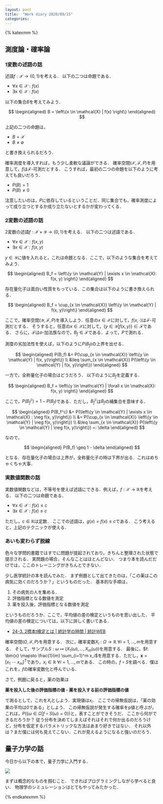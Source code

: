 ```yaml
---
layout: post
title:  "Work diary 2020/09/15"
categories: 
---
```


{% katexmm %}

## 測度論・確率論

### 1変数の述語の話

述語$f: \mathcal{X} \rightarrow \{0, 1\}$を考える．
以下の二つは命題である．

- $\forall x \in \mathcal{X}: f(x)$
- $\exists x \in \mathcal{X}: f(x)$

以下の集合$B$を考えてみよう．

$$
\begin{aligned}
B = \left\{x \in \mathcal{X} | f(x) \right\}
\end{aligned}
$$

上記の二つの命題は，

- $B = \mathcal{X}$
- $B \neq \emptyset$

と書き換えられるだろう．

確率測度を導入すれば，もう少し柔軟な議論ができる．
確率空間$(\mathcal{X}, \mathcal{F}, P)$を用意して，$f$は$\mathcal{F}$-可測だとする．
こうすれば，最初の二つの命題を以下のように考えても良いだろう．

- $P(B) = 1$
- $P(B) \neq 0$

注意したいのは，$P$に依存しているということだ．同じ集合でも，確率測度によって成り立つとするか成り立たないとするかが変わってくる．

### 2変数の述語の話

2変数の述語$f: \mathcal{X} \times \mathcal{Y} \rightarrow \{0, 1\}$を考える．
以下の二つは述語である．

- $\forall x \in \mathcal{X}: f(x, y)$
- $\exists x \in \mathcal{X}: f(x, y)$

$y \in \mathcal{Y}$に値を入れると，これは命題となる．ここで，以下のような集合を考えてみよう．

$$
\begin{aligned}
B_f = \left\{y \in \mathcal{Y} | \exists x \in \mathcal{X}: f(x, y) \right\}
\end{aligned}
$$

存在量化子は面白い性質をもっている．この集合は以下のように書き換えられる．

$$
\begin{aligned}
B_f = \cup_{x \in \mathcal{X}} \left\{y \in \mathcal{Y} | f(x, y)\right\}
\end{aligned}
$$

ここで，確率空間$(\mathcal{Y}, \mathcal{F}, P)$を導入しよう．任意の$x \in \mathcal{X}$に対して，$f(x, \cdot)$は$\mathcal{F}$-可測だとする．
そうすると，任意の$x \in \mathcal{X}$に対して，$\left\{y \in \mathcal{Y} | f(x, y)\right\} \in \mathcal{F}$である．
さらに，$\mathcal{F}$は$\sigma$-加法族なので，$B_f \in \mathcal{F}$である．よって，$P$で測れる．

測度の劣加法性を使えば，以下のように$P(B_f)$の上界を出せる．

$$
\begin{aligned}
P(B_f) &= P(\cup_{x \in \mathcal{X}} \left\{y \in \mathcal{Y} | f(x, y)\right\}) \\
&\leq \sum_{x \in \mathcal{X}} P(\left\{y \in \mathcal{Y} | f(x, y)\right\})
\end{aligned}
$$

一方で，全称量化子の場合はどうだろう．
以下のように$B_f$を定義する．

$$
\begin{aligned}
B_f = \left\{y \in \mathcal{Y} | \forall x \in \mathcal{X}: f(x, y) \right\}
\end{aligned}
$$

ここで，$P(B_f^c) = 1 - P(B_f)$である．ただし，$B_f^c$は$B_f$の補集合を意味する．

$$
\begin{aligned}
P(B_f^c) &= P(\left\{y \in \mathcal{Y} | \exists x \in \mathcal{X} : \neg f(x, y)\right\}) \\
&= P(\cup_{x \in \mathcal{X}} \left\{y \in \mathcal{Y} | \neg f(x, y)\right\}) \\
&\leq \sum_{x \in \mathcal{X}} P(\left\{y \in \mathcal{Y} | \neg f(x, y)\right\}) =: \delta
\end{aligned}
$$

なので，

$$
\begin{aligned}
P(B_f) \geq 1 - \delta
\end{aligned}
$$

となる．存在量化子の場合は上界が，全称量化子の時は下界が出る．これはめちゃくちゃ大事．

### 実数値関数の話

実数値関数などは，不等号を使えば述語にできる．例えば，$f: \mathcal{X} \rightarrow \mathbb{R}$を考える．
以下の二つは命題である．

- $\forall x \in \mathcal{X} : f(x) \leq c$
- $\exists x \in \mathcal{X} : f(x) \leq c$

ただし，$c \in \mathbb{R}$は定数．
ここでの述語は，$g(x) = f(x) \leq c$である．
こう考えると，上記のテクニックが使える．

### あいも変わらず脱線

色々な学問的書籍ではすでに問題が提起されており，きちんと整理された状態で提示される．
実問題の場合，そんなことはほとんどない．
つまり本を読んだだけでは，ここのトレーニングがきちんとできない．

少し医学統計の本を読んでみた．
まず例題として出てきたのは，「この薬はこの病気に効くのだろうか？」というものだった．
基本的な手順は，

1. その病気の人を集める．
2. 評価指標となる数値を測定
3. 薬を投入後，評価指標となる数値を測定

というものだろうか．ここで，平均値の差の検定というものを思い出した．
平均値の差の検定については，以下に詳しく書いてある．

- [24\-3\. 2標本t検定とは \| 統計学の時間 \| 統計WEB](https://bellcurve.jp/statistics/course/9427.html)

確率空間$(\Omega, \mathcal{F}, P)$を用意する．
次に，確率変数$X_i: \Omega \rightarrow \mathbb{R} \ \forall i = 1, \ldots, m$を用意する．
そして，サンプル$S: \omega \mapsto (X_1(\omega), \ldots, X_m(\omega))$を用意する．
最後に，$f: \bm{x} \mapsto \frac{1}{m} \sum_{i=1}^m x_i$を用意する．ただし，$\bm{x} = \left[x_1 \ \cdots \ x_m \right]^T$であり，$x_i \in \mathbb{R} \ \forall i = 1, \ldots, m$である．
この時の，$f \circ S$を調べる．僕はこれを，$f$の確率変数化と呼んでいる．

さて，例題に戻ると，薬の効果は

**薬を投入した後の評価指標の値 - 薬を投入する前の評価指標の値**

で測るとして，これを$X_i$としよう．実現値は$x_i$．
ここでの帰無仮説は，「薬の効果の平均は0である」としよう．
この帰無仮説が発生する確率をp値と呼ぶが，これは，$P(\left\{\omega \in \Omega | f \circ S (\omega) = 0 \right\})$と，表すことができそうだ．
ここから何ができるだろうか？
従う分布を決めてしまえばそれはそれで何か出るのだろうけど，分布を仮定するパラメトリックな方法はあまり好きではない．
それ以外は？まだ僕には何も見えてこない．これが見えるようになると強いのだろう．


## 量子力学の話

今日から以下の本で，量子力学に入門する．

<a href="https://www.amazon.co.jp/gp/product/406153209X/ref=as_li_ss_il?ie=UTF8&psc=1&linkCode=li2&tag=nettodesyuu00-22&linkId=aad08fd381d00ad868d2c8b7e363a51d&language=ja_JP" target="_blank"><img border="0" src="//ws-fe.amazon-adsystem.com/widgets/q?_encoding=UTF8&ASIN=406153209X&Format=_SL160_&ID=AsinImage&MarketPlace=JP&ServiceVersion=20070822&WS=1&tag=nettodesyuu00-22&language=ja_JP" ></a><img src="https://ir-jp.amazon-adsystem.com/e/ir?t=nettodesyuu00-22&language=ja_JP&l=li2&o=9&a=406153209X" width="1" height="1" border="0" alt="" style="border:none !important; margin:0px !important;" />

まずは概念的なものを掴むこと．
できればプログラミングしながら学べると良い．
物理学のシミュレーションはとてもやってみたかった．


{% endkatexmm %}
